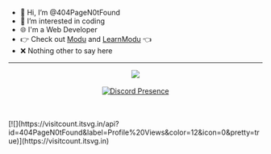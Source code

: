- 👋 Hi, I’m @404PageN0tFound
- 👀 I’m interested in coding
- 🌐 I'm a Web Developer
- 👉 Check out [Modu](https://cyteon.tech/modu) and [LearnModu](https://learnmodu.github.io) 👈
- ❌ Nothing other to say here
---
<p align="center">
<img src="https://github-readme-stats.vercel.app/api/top-langs/?username=404PageN0tFound&layout=compact&theme=radical&langs_count=20">
  <br>
  <br>
  <a href="https://discord.com/users/1025837207229046928" target="_blank">
    <img src="https://lanyard.cnrad.dev/api/1025837207229046928?theme=dark&hideDiscrim=true&borderRadius=10px&idleMessage=Probably%20doing%20something%20else...&showDisplayName=true&animatedDecoration=:bool" alt="Discord Presence">
  </a>
</p>
<br>
<br>
[![](https://visitcount.itsvg.in/api?id=404PageN0tFound&label=Profile%20Views&color=12&icon=0&pretty=true)](https://visitcount.itsvg.in)

<!---
404PageN0tFound/404PageN0tFound is a ✨ special ✨ repository because its `README.md` (this file) appears on your GitHub profile.
You can click the Preview link to take a look at your changes.
--->

